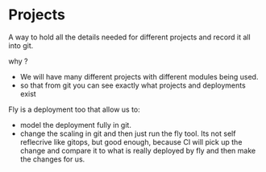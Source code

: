 # Projects

A way to hold all the details needed for different projects and record it all into git.

why ?

- We will have many different projects with different modules being used.
- so that from git you can see exactly what projects and deployments exist

Fly is a deployment too that allow us to:
- model the deployment fully in git.
- change the scaling in git and then just run the fly tool. Its not self reflecrive like gitops, but good enough, because CI will pick up the change and compare it to what is really deployed by fly and then make the changes for us.
